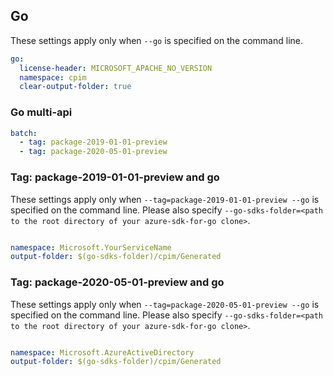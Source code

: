 ## Go

These settings apply only when `--go` is specified on the command line.

``` yaml $(go)
go:
  license-header: MICROSOFT_APACHE_NO_VERSION
  namespace: cpim
  clear-output-folder: true
```

### Go multi-api

``` yaml $(go) && $(multiapi)
batch:
  - tag: package-2019-01-01-preview 
  - tag: package-2020-05-01-preview 
```

### Tag: package-2019-01-01-preview and go

These settings apply only when `--tag=package-2019-01-01-preview --go` is specified on the command line.
Please also specify `--go-sdks-folder=<path to the root directory of your azure-sdk-for-go clone>`.

```yaml $(tag) == 'package-2019-01-01-preview' && $(go)

namespace: Microsoft.YourServiceName
output-folder: $(go-sdks-folder)/cpim/Generated
```

### Tag: package-2020-05-01-preview and go

These settings apply only when `--tag=package-2020-05-01-preview --go` is specified on the command line.
Please also specify `--go-sdks-folder=<path to the root directory of your azure-sdk-for-go clone>`.

```yaml $(tag) == 'package-2020-05-01-preview' && $(go)

namespace: Microsoft.AzureActiveDirectory
output-folder: $(go-sdks-folder)/cpim/Generated
```
